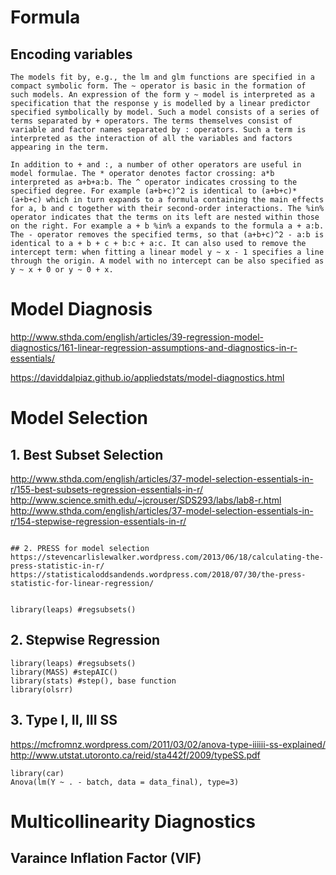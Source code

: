# Formula 

## Encoding variables
```
The models fit by, e.g., the lm and glm functions are specified in a compact symbolic form. The ~ operator is basic in the formation of such models. An expression of the form y ~ model is interpreted as a specification that the response y is modelled by a linear predictor specified symbolically by model. Such a model consists of a series of terms separated by + operators. The terms themselves consist of variable and factor names separated by : operators. Such a term is interpreted as the interaction of all the variables and factors appearing in the term.

In addition to + and :, a number of other operators are useful in model formulae. The * operator denotes factor crossing: a*b interpreted as a+b+a:b. The ^ operator indicates crossing to the specified degree. For example (a+b+c)^2 is identical to (a+b+c)*(a+b+c) which in turn expands to a formula containing the main effects for a, b and c together with their second-order interactions. The %in% operator indicates that the terms on its left are nested within those on the right. For example a + b %in% a expands to the formula a + a:b. The - operator removes the specified terms, so that (a+b+c)^2 - a:b is identical to a + b + c + b:c + a:c. It can also used to remove the intercept term: when fitting a linear model y ~ x - 1 specifies a line through the origin. A model with no intercept can be also specified as y ~ x + 0 or y ~ 0 + x.
```
# Model Diagnosis
http://www.sthda.com/english/articles/39-regression-model-diagnostics/161-linear-regression-assumptions-and-diagnostics-in-r-essentials/

https://daviddalpiaz.github.io/appliedstats/model-diagnostics.html

# Model Selection

## 1. Best Subset Selection
http://www.sthda.com/english/articles/37-model-selection-essentials-in-r/155-best-subsets-regression-essentials-in-r/
http://www.science.smith.edu/~jcrouser/SDS293/labs/lab8-r.html
http://www.sthda.com/english/articles/37-model-selection-essentials-in-r/154-stepwise-regression-essentials-in-r/
```

## 2. PRESS for model selection
https://stevencarlislewalker.wordpress.com/2013/06/18/calculating-the-press-statistic-in-r/
https://statisticaloddsandends.wordpress.com/2018/07/30/the-press-statistic-for-linear-regression/


library(leaps) #regsubsets()
```
## 2. Stepwise Regression
```
library(leaps) #regsubsets()
library(MASS) #stepAIC()
library(stats) #step(), base function
library(olsrr)

```

## 3. Type I, II, III SS
https://mcfromnz.wordpress.com/2011/03/02/anova-type-iiiiii-ss-explained/
http://www.utstat.utoronto.ca/reid/sta442f/2009/typeSS.pdf
```
library(car)
Anova(lm(Y ~ . - batch, data = data_final), type=3)
```

# Multicollinearity Diagnostics

## Varaince Inflation Factor (VIF)



 
